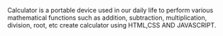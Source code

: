 Calculator is a portable device used in our daily life to perform various mathematical functions such as addition, subtraction, multiplication, division, root, etc create calculator using
HTML,CSS AND JAVASCRIPT.
